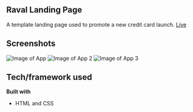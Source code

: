 ## Raval Landing Page
A template landing page used to promote a new credit card launch.
[Live](https://dmc09.github.io/Raval-Landing/)

## Screenshots
![Image of App](img/images/Screenshot_1.png)
![Image of App 2](img/images/Screenshot_2.png)
![Image of App 3](img/images/Screenshot_3.png)

## Tech/framework used

<b>Built with</b>
- HTML and CSS
